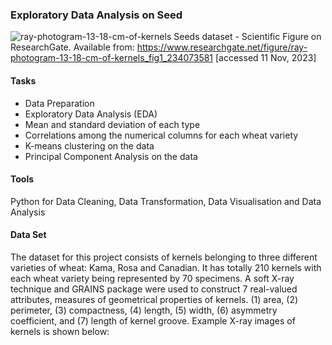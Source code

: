 ### Exploratory Data Analysis on Seed 

![ray-photogram-13-18-cm-of-kernels](https://github.com/ducthanh-nguyen/Seed-Analysis/assets/150335868/ae45dde4-16fd-4f61-9dfe-c73c48d92157)
Seeds dataset - Scientific Figure on ResearchGate. Available from: https://www.researchgate.net/figure/ray-photogram-13-18-cm-of-kernels_fig1_234073581 [accessed 11 Nov, 2023]

#### Tasks
- Data Preparation
- Exploratory Data Analysis (EDA)
- Mean and standard deviation of each type
- Correlations among the numerical columns for each wheat variety
- K-means clustering on the data
- Principal Component Analysis on the data

#### Tools
Python for Data Cleaning, Data Transformation, Data Visualisation and Data Analysis

#### Data Set
The dataset for this project consists of kernels belonging to three different varieties of wheat:
Kama, Rosa and Canadian. It has totally 210 kernels with each wheat variety being represented by 70
specimens. A soft X-ray technique and GRAINS package were used to construct 7 real-valued
attributes, measures of geometrical properties of kernels. (1) area, (2) perimeter, (3) compactness,
(4) length, (5) width, (6) asymmetry coefficient, and (7) length of kernel groove. Example X-ray
images of kernels is shown below:
